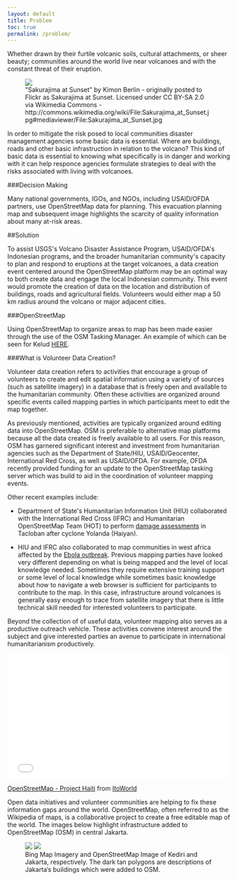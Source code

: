 ```yaml
---
layout: default 
title: Problem
toc: true
permalink: /problem/
---
```


Whether drawn by their furtile volcanic soils, cultural attachments, or sheer beauty; communities around the world live near volcanoes and with the constant threat of their eruption.


<figure>
	<img src="../images/overview/volcano_people.jpg">
	<figcaption>"Sakurajima at Sunset" by Kimon Berlin - originally posted to Flickr as Sakurajima at Sunset. Licensed under CC BY-SA 2.0 via Wikimedia Commons - http://commons.wikimedia.org/wiki/File:Sakurajima_at_Sunset.jpg#mediaviewer/File:Sakurajima_at_Sunset.jpg</figcaption>
</figure>

In order to mitigate the risk posed to local communities disaster management agencies some basic data is essential. Where are buildings, roads and other basic infrastruction in relation to the volcano?  This kind of basic data is essential to knowing what specifically is in danger and working with it can help responce agencies formulate strategies to deal with the risks associated with living with volcanoes. 






###Decision Making

Many national governments, IGOs, and NGOs, including USAID/OFDA partners, use OpenStreetMap data for planning. This evacuation planning map and subsequent image highlights the scarcity of quality information about many at-risk areas.

##Solution

To assist USGS's Volcano Disaster Assistance Program, USAID/OFDA's Indonesian programs, and the broader humanitarian community's capacity to plan and respond to eruptions at the target volcanoes, a data creation event centered around the OpenStreetMap platform may be an optimal way to both create data and engage the local Indonesian community. This event would promote the creation of data on the location and distribution of buildings, roads and agricultural fields. Volunteers would either map a 50 km radius around the volcano or major adjacent cities.

###OpenStreetMap

Using OpenStreetMap to organize areas to map has been made easier through the use of the OSM Tasking Manager. An example of which can be seen for Kelud [HERE](http://tasks.hotosm.org/project/425).

###What is Volunteer Data Creation?

Volunteer data creation refers to activities that encourage a group of volunteers to create and edit spatial information using a variety of sources (such as satellite imagery) in a database that is freely open and available to the humanitarian community. Often these activities are organized around specific events called mapping parties in which participants meet to edit the map together.

As previously mentioned, activities are typically organized around editing data into OpenStreetMap. OSM is preferable to alternative map platforms because all the data created is freely available to all users. For this reason, OSM has garnered significant interest and investment from humanitarian agencies such as the Department of State/HIU, USAID/Geocenter, International Red Cross, as well as USAID/OFDA. For example, OFDA recently provided funding for an update to the OpenStreetMap tasking server which was build to aid in the coordination of volunteer mapping events.

Other recent examples include:

* Department of State's Humanitarian Information Unit (HIU) collaborated with the International Red Cross (IFRC) and Humanitarian OpenStreetMap Team (HOT) to perform [damage assessments](http://bit.ly/1wMBS37) in Tacloban after cyclone Yolanda (Haiyan).

* HIU and IFRC also collaborated to map communities in west africa affected by the [Ebola outbreak](http://bit.ly/ZeRWj2). 
Previous mapping parties have looked very different depending on what is being mapped and the level of local knowledge needed. Sometimes they require extensive training support or some level of local knowledge while sometimes basic knowledge about how to navigate a web browser is sufficient for participants to contribute to the map. In this case, infrastructure around volcanoes is generally easy enough to trace from satellite imagery that there is little technical skill needed for interested volunteers to participate.

Beyond the collection of of useful data, volunteer mapping also serves as a productive outreach vehicle. These activities convene interest around the subject and give interested parties an avenue to participate in international humanitarianism productively.

<iframe src="//player.vimeo.com/video/9182869" width="500" height="281" frameborder="0" webkitallowfullscreen mozallowfullscreen allowfullscreen></iframe> 

<p><a href="http://vimeo.com/9182869">OpenStreetMap - Project Haiti</a> from <a href="http://vimeo.com/itoworld">ItoWorld</a>

Open data initiatives and volunteer communities are helping to fix these information gaps around the world. OpenStreetMap, often referred to as the Wikipedia of maps, is a collaborative project to create a free editable map of the world. The images below highlight infrastructure added to OpenStreetMap (OSM) in central Jakarta.

<figure class="half">
	<img src="../images/overview/osm2ge.png">
	<img src="../images/overview/osm2ge2.png">
	<figcaption>Bing Map Imagery and OpenStreetMap Image of Kediri and Jakarta, respectively. The dark tan polygons are descriptions of Jakarta’s buildings which were added to OSM.</figcaption>
</figure>

